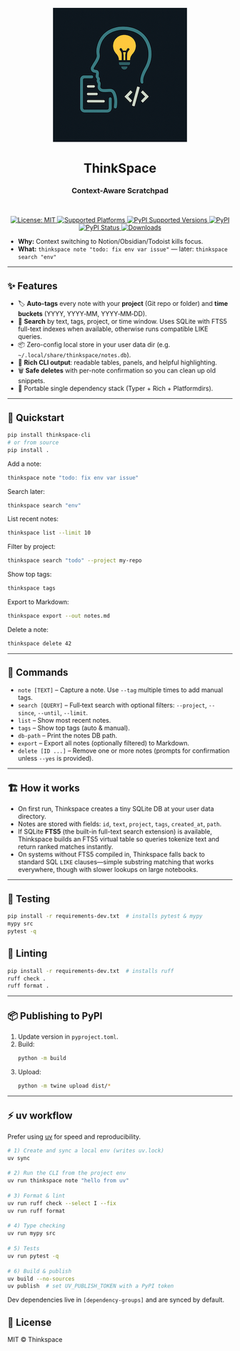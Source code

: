 <p align="center">
<a href="https://github.com/sashsinha/thinkspace">
  <img alt="ThinkSpace Logo" src="https://raw.githubusercontent.com/sashsinha/thinkspace/main/logo.png">
</a>
</p>

<h1 align="center">ThinkSpace</h1>

<h3 align="center">Context-Aware Scratchpad</h3>

<br/>

<p align="center">
<a href="https://raw.githubusercontent.com/sashsinha/thinkspace/main/LICENSE">
  <img alt="License: MIT" src="https://img.shields.io/badge/license-MIT-green.svg">
</a>
<a href="https://pypi.org/project/thinkspace/">
  <img src="https://img.shields.io/badge/platform-windows%20%7C%20linux%20%7C%20macos-lightgrey" alt="Supported Platforms">
</a>
<a href="https://pypi.org/project/thinkspace/">
  <img alt="PyPI Supported Versions" src="https://img.shields.io/pypi/pyversions/thinkspace.svg">
</a>
<a href="https://pypi.org/project/thinkspace/">
  <img alt="PyPI" src="https://img.shields.io/pypi/v/thinkspace">
</a>
<a href="https://pypi.org/project/thinkspace/">
  <img alt="PyPI Status" src="https://img.shields.io/pypi/status/thinkspace">
</a>
<a href="https://pepy.tech/project/thinkspace">
  <img alt="Downloads" src="https://pepy.tech/badge/thinkspace">
</a>
</p>

- **Why:** Context switching to Notion/Obsidian/Todoist kills focus.
- **What:** `thinkspace note "todo: fix env var issue"` — later: `thinkspace search "env"`

---

## ✨ Features

- 🏷️ **Auto-tags** every note with your **project** (Git repo or folder) and **time buckets** (YYYY, YYYY‑MM, YYYY‑MM‑DD).
- 🔎 **Search** by text, tags, project, or time window. Uses SQLite with FTS5 full-text indexes when available, otherwise runs compatible LIKE queries.
- 📦 Zero-config local store in your user data dir (e.g. `~/.local/share/thinkspace/notes.db`).
- 🎨 **Rich CLI output**: readable tables, panels, and helpful highlighting.
- 🗑️ **Safe deletes** with per-note confirmation so you can clean up old snippets.
- 🧰 Portable single dependency stack (Typer + Rich + Platformdirs).

---

## 🚀 Quickstart

```bash
pip install thinkspace-cli
# or from source
pip install .
```

Add a note:

```bash
thinkspace note "todo: fix env var issue"
```

Search later:

```bash
thinkspace search "env"
```

List recent notes:

```bash
thinkspace list --limit 10
```

Filter by project:

```bash
thinkspace search "todo" --project my-repo
```

Show top tags:

```bash
thinkspace tags
```

Export to Markdown:

```bash
thinkspace export --out notes.md
```

Delete a note:

```bash
thinkspace delete 42
```

---

## 🧩 Commands

- `note [TEXT]` – Capture a note. Use `--tag` multiple times to add manual tags.
- `search [QUERY]` – Full‑text search with optional filters: `--project`, `--since`, `--until`, `--limit`.
- `list` – Show most recent notes.
- `tags` – Show top tags (auto & manual).
- `db-path` – Print the notes DB path.
- `export` – Export all notes (optionally filtered) to Markdown.
- `delete [ID ...]` – Remove one or more notes (prompts for confirmation unless `--yes` is provided).

---

## 🏗️ How it works

- On first run, Thinkspace creates a tiny SQLite DB at your user data directory.
- Notes are stored with fields: `id`, `text`, `project`, `tags`, `created_at`, `path`.
- If SQLite **FTS5** (the built-in full-text search extension) is available, Thinkspace builds an FTS5 virtual table so queries tokenize text and return ranked matches instantly.
- On systems without FTS5 compiled in, Thinkspace falls back to standard SQL `LIKE` clauses—simple substring matching that works everywhere, though with slower lookups on large notebooks.

---

## 🧪 Testing

```bash
pip install -r requirements-dev.txt  # installs pytest & mypy
mypy src
pytest -q
```

## 🧹 Linting

```bash
pip install -r requirements-dev.txt  # installs ruff
ruff check .
ruff format .
```

---

## 📦 Publishing to PyPI

1. Update version in `pyproject.toml`.
2. Build:
   ```bash
   python -m build
   ```
3. Upload:
   ```bash
   python -m twine upload dist/*
   ```

---


## ⚡ uv workflow

Prefer using [uv](https://docs.astral.sh/uv/) for speed and reproducibility.

```bash
# 1) Create and sync a local env (writes uv.lock)
uv sync

# 2) Run the CLI from the project env
uv run thinkspace note "hello from uv"

# 3) Format & lint
uv run ruff check --select I --fix
uv run ruff format

# 4) Type checking
uv run mypy src

# 5) Tests
uv run pytest -q

# 6) Build & publish
uv build --no-sources
uv publish  # set UV_PUBLISH_TOKEN with a PyPI token
```

Dev dependencies live in `[dependency-groups]` and are synced by default.


## 📝 License

MIT © Thinkspace
